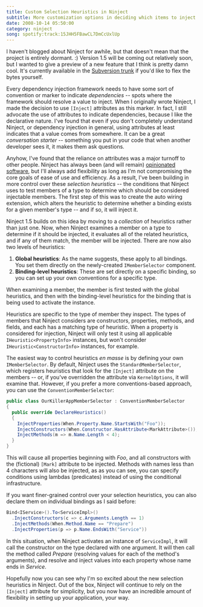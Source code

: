 ```yaml
---
title: Custom Selection Heuristics in Ninject
subtitle: More customization options in deciding which items to inject.
date: 2008-10-14 05:50:00
category: ninject
song: spotify:track:15JHH5FBawCL7DmCcUxlUp
---
```


<span class='drop-cap'>I haven't blogged</span> about Ninject for awhile, but that doesn't mean that the project is entirely dormant. :) Version 1.5 will be coming out relatively soon, but I wanted to give a preview of a new feature that I think is pretty damn cool. It's currently available in the [Subversion trunk](http://ninject.googlecode.com/svn/trunk/) if you'd like to flex the bytes yourself.

Every dependency injection framework needs to have some sort of convention or marker to indicate _dependencies_ -- spots where the framework should resolve a value to inject. When I originally wrote Ninject, I made the decision to use `[Inject]` attributes as this marker. In fact, I still advocate the use of attributes to indicate dependencies, because I like the declarative nature. I've found that even if you don't completely understand Ninject, or dependency injection in general, using attributes at least indicates that a value comes from somewhere. It can be a great _conversation starter_ -- something you put in your code that when another developer sees it, it makes them ask questions.

Anyhow, I've found that the reliance on attributes was a major turnoff to other people. Ninject has always been (and will remain) [opinionated software](http://gettingreal.37signals.com/ch04_Make_Opinionated_Software.php), but I'll always add flexibility as long as I'm not compromising the core goals of ease of use and efficiency. As a result, I've been building in more control over these _selection heuristics_ -- the conditions that Ninject uses to test members of a type to determine which should be considered injectable members. The first step of this was to create the auto wiring extension, which alters the heuristic to determine whether a binding exists for a given member's type -- and if so, it will inject it.

Ninject 1.5 builds on this idea by moving to a _collection_ of heuristics rather than just one. Now, when Ninject examines a member on a type to determine if it should be injected, it evaluates all of the related heuristics, and if any of them match, the member will be injected. There are now also two levels of heuristics:

1. **Global heuristics**: As the name suggests, these apply to all bindings. You set them directly on the newly-created `IMemberSelector` component.
2. **Binding-level heuristics**: These are set directly on a specific binding, so you can set up your own conventions for a specific type.

When examining a member, the member is first tested with the global heuristics, and then with the binding-level heuristics for the binding that is being used to activate the instance.

Heuristics are specific to the type of member they inspect. The types of members that Ninject considers are constructors, properties, methods, and fields, and each has a matching type of heuristic. When a property is considered for injection, Ninject will only test it using all applicable `IHeuristic<PropertyInfo>` instances, but won't consider `IHeuristic<ConstructorInfo>` instances, for example.

The easiest way to control heuristics _en masse_ is by defining your own `IMemberSelector`. By default, Ninject uses the `StandardMemberSelector`, which registers heuristics that look for the `[Inject]` attribute on the members -- or, if you've overridden the attribute via `KernelOptions`, it will examine that. However, if you prefer a more conventions-based approach, you can use the `ConventionMemberSelector`:

```csharp
public class OurKillerAppMemberSelector : ConventionMemberSelector
{
  public override DeclareHeuristics()
  {
    InjectProperties(When.Property.Name.StartsWith("Foo"));
    InjectConstructors(When.Constructor.HasAttribute<MarkAttribute>());
    InjectMethods(m => m.Name.Length < 4);
  }
}
```

This will cause all properties beginning with _Foo_, and all constructors with the (fictional) `[Mark]` attribute to be injected. Methods with names less than 4 characters will also be injected, as as you can see, you can specify conditions using lambdas (predicates) instead of using the conditional infrastructure.

If you want finer-grained control over your selection heuristics, you can also declare them on individual bindings as I said before:

```csharp
Bind<IService>().To<ServiceImpl>()
  .InjectConstructors(c => c.Arguments.Length == 1)
  .InjectMethods(When.Method.Name == "Prepare")
  .InjectProperties(p => p.Name.EndsWith("Service"))
```

In this situation, when Ninject activates an instance of `ServiceImpl`, it will call the constructor on the type declared with one argument. It will then call the method called _Prepare_ (resolving values for each of the method's arguments), and resolve and inject values into each property whose name ends in _Service_.

Hopefully now you can see why I'm so excited about the new selection heuristics in Ninject. Out of the box, Ninject will continue to rely on the `[Inject]` attribute for simplicity, but you now have an incredible amount of flexibility in setting up your application, your way.
